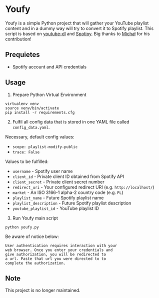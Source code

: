 # Youfy

Youfy is a simple Python project that will gather your YouTube playlist content and in a dummy way will try to convert it to Spotify playlist.
This script is based on [youtube-dl](https://github.com/ytdl-org/youtube-dl/) and [Spotipy](https://github.com/plamere/spotipy). Big thanks to [Michał](https://github.com/Ernold11) for his contribution!

## Prequietes
* Spotify account and API credentials

## Usage

1. Prepare Python Virtual Environment
```
virtualenv venv
source venv/bin/activate
pip install -r requirements.cfg
```

2. Fulfil all config data that is stored in one YAML file called `config_data.yaml`.

Necessary, default config values:
* `scope: playlist-modify-public`
* `trace: False`

Values to be fulfilled:
* `username` - Spotify user name
* `client_id` - Private client ID obtained from Spotify API
* `client_secret` - Private client secret number
* `redirect_uri` - Your configured redirect URI (e.g. `http://localhost/`)
* `market` - An ISO 3166-1 alpha-2 country code (e.g. `PL`)
* `playlist_name` - Future Spotify playlist name
* `playlist_description` - Future Spotify playlist description
* `youtube_playlist_id` - YouTube playlist ID

3. Run Youfy main script
```
python youfy.py
```

Be aware of notice below:
```
User authentication requires interaction with your
web browser. Once you enter your credentials and
give authorization, you will be redirected to
a url. Paste that url you were directed to to
complete the authorization.
```

## Note
This project is no longer maintained.
